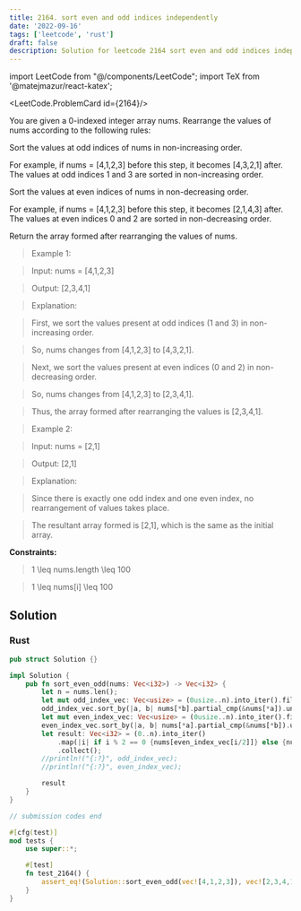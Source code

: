 ```yaml
---
title: 2164. sort even and odd indices independently
date: '2022-09-16'
tags: ['leetcode', 'rust']
draft: false
description: Solution for leetcode 2164 sort even and odd indices independently
---
```

import LeetCode from "@/components/LeetCode";
import TeX from '@matejmazur/react-katex';

<LeetCode.ProblemCard id={2164}/>

You are given a 0-indexed integer array nums. Rearrange the values of nums according to the following rules:



Sort the values at odd indices of nums in non-increasing order.

For example, if nums <TeX>=</TeX> [4,1,2,3] before this step, it becomes [4,3,2,1] after. The values at odd indices 1 and 3 are sorted in non-increasing order.

Sort the values at even indices of nums in non-decreasing order.

For example, if nums <TeX>=</TeX> [4,1,2,3] before this step, it becomes [2,1,4,3] after. The values at even indices 0 and 2 are sorted in non-decreasing order.

Return the array formed after rearranging the values of nums.



 



 > Example 1:



 > Input: nums <TeX>=</TeX> [4,1,2,3]

 > Output: [2,3,4,1]

 > Explanation: 

 > First, we sort the values present at odd indices (1 and 3) in non-increasing order.

 > So, nums changes from [4,1,2,3] to [4,3,2,1].

 > Next, we sort the values present at even indices (0 and 2) in non-decreasing order.

 > So, nums changes from [4,1,2,3] to [2,3,4,1].

 > Thus, the array formed after rearranging the values is [2,3,4,1].

 > Example 2:



 > Input: nums <TeX>=</TeX> [2,1]

 > Output: [2,1]

 > Explanation: 

 > Since there is exactly one odd index and one even index, no rearrangement of values takes place.

 > The resultant array formed is [2,1], which is the same as the initial array. 

 



**Constraints:**



 > 1 <TeX>\leq</TeX> nums.length <TeX>\leq</TeX> 100

 > 1 <TeX>\leq</TeX> nums[i] <TeX>\leq</TeX> 100


## Solution
### Rust
```rust
pub struct Solution {}

impl Solution {
    pub fn sort_even_odd(nums: Vec<i32>) -> Vec<i32> {
        let n = nums.len();
        let mut odd_index_vec: Vec<usize> = (0usize..n).into_iter().filter(|i| i % 2 == 1).collect();
        odd_index_vec.sort_by(|a, b| nums[*b].partial_cmp(&nums[*a]).unwrap());;
        let mut even_index_vec: Vec<usize> = (0usize..n).into_iter().filter(|i| i % 2 == 0).collect();
        even_index_vec.sort_by(|a, b| nums[*a].partial_cmp(&nums[*b]).unwrap());;
        let result: Vec<i32> = (0..n).into_iter()
            .map(|i| if i % 2 == 0 {nums[even_index_vec[i/2]]} else {nums[odd_index_vec[ (i -1) /2]]})
            .collect();
        //println!("{:?}", odd_index_vec);
        //println!("{:?}", even_index_vec);

        result        
    }
}

// submission codes end

#[cfg(test)]
mod tests {
    use super::*;

    #[test]
    fn test_2164() {
        assert_eq!(Solution::sort_even_odd(vec![4,1,2,3]), vec![2,3,4,1]);        
    }
}


```
